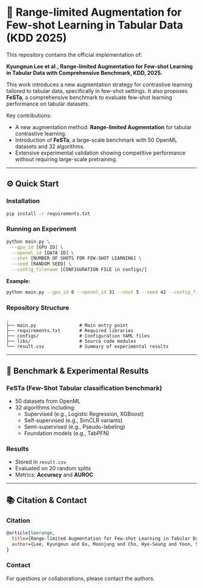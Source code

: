 # 📌 Range-limited Augmentation for Few-shot Learning in Tabular Data (KDD 2025)

This repository contains the official implementation of:

**Kyungeun Lee et al., Range-limited Augmentation for Few-shot Learning in Tabular Data with Comprehensive Benchmark, KDD, 2025.**

This work introduces a new augmentation strategy for contrastive learning tailored to tabular data, specifically in few-shot settings. It also proposes **FeSTa**, a comprehensive benchmark to evaluate few-shot learning performance on tabular datasets.

Key contributions:

- A new augmentation method: **Range-limited Augmentation** for tabular contrastive learning.
- Introduction of **FeSTa**, a large-scale benchmark with 50 OpenML datasets and 32 algorithms.
- Extensive experimental validation showing competitive performance without requiring large-scale pretraining.

---

## ⚙️ Quick Start

### Installation

```bash
pip install -r requirements.txt
```

### Running an Experiment

```bash
python main.py \
  --gpu_id [GPU ID] \
  --openml_id [DATA ID] \
  --shot [NUMBER OF SHOTS FOR FEW-SHOT LEARNING] \
  --seed [RANDOM SEED] \
  --config_filename [CONFIGURATION FILE in configs/]
```

**Example:**

```bash
python main.py --gpu_id 0 --openml_id 31 --shot 5 --seed 42 --config_filename configs/default.yaml
```

### Repository Structure

```
.
├── main.py                # Main entry point
├── requirements.txt       # Required libraries
├── configs/               # Configuration YAML files
├── libs/                  # Source code modules
└── result.csv             # Summary of experimental results
```

---

## 🚀 Benchmark & Experimental Results

### FeSTa (Few-Shot Tabular classification benchmark)

- 50 datasets from OpenML
- 32 algorithms including:
  - Supervised (e.g., Logistic Regression, XGBoost)
  - Self-supervised (e.g., SimCLR variants)
  - Semi-supervised (e.g., Pseudo-labeling)
  - Foundation models (e.g., TabPFN)

### Results

- Stored in `result.csv`
- Evaluated on 20 random splits
- Metrics: **Accuracy** and **AUROC**

---
## 📚 Citation & Contact

### Citation

```bibtex
@article{leerange,
  title={Range-limited Augmentation for Few-shot Learning in Tabular Data},
  author={Lee, Kyungeun and Eo, Moonjung and Cho, Hye-Seung and Yoon, Suhee and Yoon, Sanghyu and Sim, Ye Seul and Lim, Woohyung}
}
```

### Contact

For questions or collaborations, please contact the authors.
